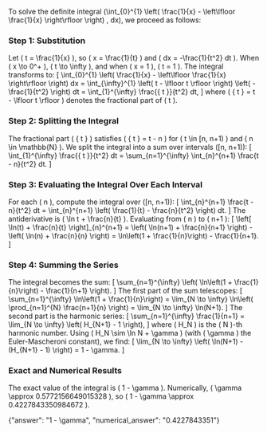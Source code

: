 

To solve the definite integral \(\int_{0}^{1} \left( \frac{1}{x} - \left\lfloor \frac{1}{x} \right\rfloor \right) \, dx\), we proceed as follows:

### Step 1: Substitution
Let \( t = \frac{1}{x} \), so \( x = \frac{1}{t} \) and \( dx = -\frac{1}{t^2} dt \). When \( x \to 0^+ \), \( t \to \infty \), and when \( x = 1 \), \( t = 1 \). The integral transforms to:
\[
\int_{0}^{1} \left( \frac{1}{x} - \left\lfloor \frac{1}{x} \right\rfloor \right) dx = \int_{\infty}^{1} \left( t - \lfloor t \rfloor \right) \left( -\frac{1}{t^2} \right) dt = \int_{1}^{\infty} \frac{\{ t \}}{t^2} dt,
\]
where \( \{ t \} = t - \lfloor t \rfloor \) denotes the fractional part of \( t \).

### Step 2: Splitting the Integral
The fractional part \( \{ t \} \) satisfies \( \{ t \} = t - n \) for \( t \in [n, n+1) \) and \( n \in \mathbb{N} \). We split the integral into a sum over intervals \([n, n+1)\):
\[
\int_{1}^{\infty} \frac{\{ t \}}{t^2} dt = \sum_{n=1}^{\infty} \int_{n}^{n+1} \frac{t - n}{t^2} dt.
\]

### Step 3: Evaluating the Integral Over Each Interval
For each \( n \), compute the integral over \([n, n+1)\):
\[
\int_{n}^{n+1} \frac{t - n}{t^2} dt = \int_{n}^{n+1} \left( \frac{1}{t} - \frac{n}{t^2} \right) dt.
\]
The antiderivative is \( \ln t + \frac{n}{t} \). Evaluating from \( n \) to \( n+1 \):
\[
\left[ \ln(t) + \frac{n}{t} \right]_{n}^{n+1} = \left( \ln(n+1) + \frac{n}{n+1} \right) - \left( \ln(n) + \frac{n}{n} \right) = \ln\left(1 + \frac{1}{n}\right) - \frac{1}{n+1}.
\]

### Step 4: Summing the Series
The integral becomes the sum:
\[
\sum_{n=1}^{\infty} \left( \ln\left(1 + \frac{1}{n}\right) - \frac{1}{n+1} \right).
\]
The first part of the sum telescopes:
\[
\sum_{n=1}^{\infty} \ln\left(1 + \frac{1}{n}\right) = \lim_{N \to \infty} \ln\left( \prod_{n=1}^{N} \frac{n+1}{n} \right) = \lim_{N \to \infty} \ln(N+1).
\]
The second part is the harmonic series:
\[
\sum_{n=1}^{\infty} \frac{1}{n+1} = \lim_{N \to \infty} \left( H_{N+1} - 1 \right),
\]
where \( H_N \) is the \( N \)-th harmonic number. Using \( H_N \sim \ln N + \gamma \) (with \( \gamma \) the Euler-Mascheroni constant), we find:
\[
\lim_{N \to \infty} \left( \ln(N+1) - (H_{N+1} - 1) \right) = 1 - \gamma.
\]

### Exact and Numerical Results
The exact value of the integral is \( 1 - \gamma \). Numerically, \( \gamma \approx 0.5772156649015328 \), so \( 1 - \gamma \approx 0.4227843350984672 \).

{"answer": "1 - \gamma", "numerical_answer": "0.4227843351"}